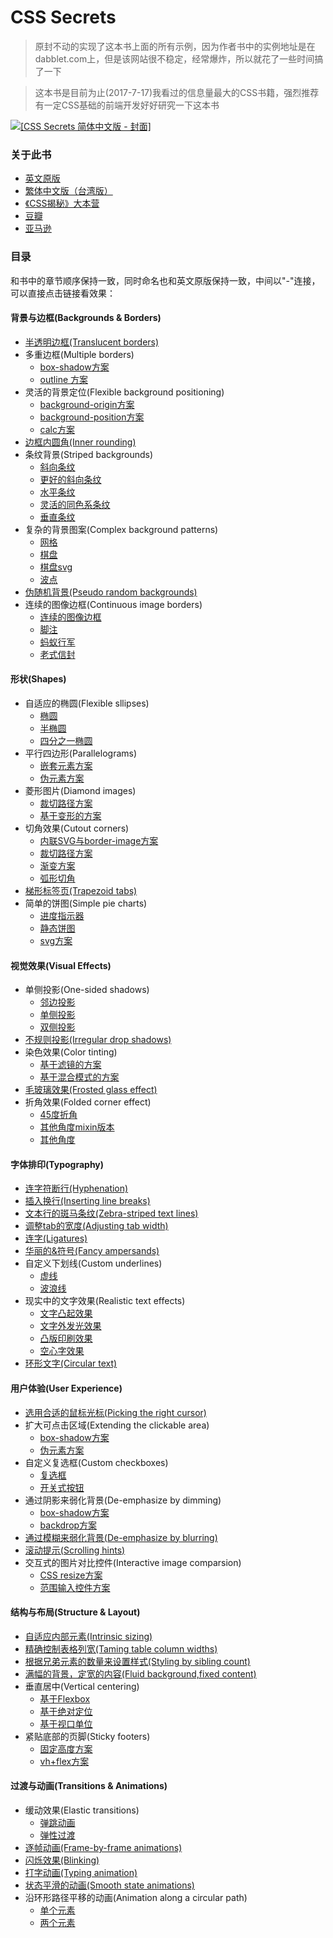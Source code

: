 # CSS Secrets

> 原封不动的实现了这本书上面的所有示例，因为作者书中的实例地址是在dabblet.com上，但是该网站很不稳定，经常爆炸，所以就花了一些时间搞了一下

> 这本书是目前为止(2017-7-17)我看过的信息量最大的CSS书籍，强烈推荐有一定CSS基础的前端开发好好研究一下这本书

[![[CSS Secrets 简体中文版 - 封面]](https://cloud.githubusercontent.com/assets/1231359/14773652/5bf7c006-0adf-11e6-8712-70be89b3b97d.jpg)](https://github.com/cssmagic/CSS-Secrets/issues/31)

### 关于此书

* [英文原版](https://books.google.com.hk/books?id=nokNCgAAQBAJ&printsec=frontcover)
* [繁体中文版（台湾版）](https://github.com/cssmagic/CSS-Secrets/issues/24)
* [《CSS揭秘》大本营](http://book.cssmagic.net/)
* [豆瓣](https://book.douban.com/subject/26295140/)
* [亚马逊](https://www.amazon.com/CSS-Secrets-Solutions-Everyday-Problems/dp/1449372635)

### 目录
和书中的章节顺序保持一致，同时命名也和英文原版保持一致，中间以"-"连接，可以直接点击链接看效果：

#### 背景与边框(Backgrounds & Borders)
* [半透明边框(Translucent borders)](https://merrier.github.io/CSS-Secrets/backgrounds&borders/translucent-borders/translucent-border.html)
* 多重边框(Multiple borders)
    * [box-shadow方案](https://merrier.github.io/CSS-Secrets/backgrounds&borders/multiple-borders/box-shadow.html)
    * [outline 方案](https://merrier.github.io/CSS-Secrets/backgrounds&borders/multiple-borders/outline.html)
* 灵活的背景定位(Flexible background positioning)
    * [background-origin方案](https://merrier.github.io/CSS-Secrets/backgrounds&borders/flexible-background-positioning/background-origin.html)
    * [background-position方案](https://merrier.github.io/CSS-Secrets/backgrounds&borders/flexible-background-positioning/background-position.html)
    * [calc方案](https://merrier.github.io/CSS-Secrets/backgrounds&borders/flexible-background-positioning/calc.html)
* [边框内圆角(Inner rounding)](https://merrier.github.io/CSS-Secrets/backgrounds&borders/inner-rounding/inner-rounding.html)
* 条纹背景(Striped backgrounds)
    * [斜向条纹](https://merrier.github.io/CSS-Secrets/backgrounds&borders/striped-backgrounds/diagonal-stripes.html)
    * [更好的斜向条纹](https://merrier.github.io/CSS-Secrets/backgrounds&borders/striped-backgrounds/diagonal-stripes-60deg.html)
    * [水平条纹](https://merrier.github.io/CSS-Secrets/backgrounds&borders/striped-backgrounds/horizontal-stripes.html)
    * [灵活的同色系条纹](https://merrier.github.io/CSS-Secrets/backgrounds&borders/striped-backgrounds/subtle-stripes.html)
    * [垂直条纹](https://merrier.github.io/CSS-Secrets/backgrounds&borders/striped-backgrounds/vertical-stripes.html)
* 复杂的背景图案(Complex background patterns)
    * [网格](https://merrier.github.io/CSS-Secrets/backgrounds&borders/complex-background-patterns/blueprint.html)
    * [棋盘](https://merrier.github.io/CSS-Secrets/backgrounds&borders/complex-background-patterns/checkerboard.html)
    * [棋盘svg](https://merrier.github.io/CSS-Secrets/backgrounds&borders/complex-background-patterns/checkerboard-svg.html)
    * [波点](https://merrier.github.io/CSS-Secrets/backgrounds&borders/complex-background-patterns/polka.html)
* [伪随机背景(Pseudo random backgrounds)](https://merrier.github.io/CSS-Secrets/backgrounds&borders/pseudo-random-backgrounds/cicada-stripes.html)
* 连续的图像边框(Continuous image borders)
    * [连续的图像边框](https://merrier.github.io/CSS-Secrets/backgrounds&borders/continuous-image-borders/continuous-image-borders.html)
    * [脚注](https://merrier.github.io/CSS-Secrets/backgrounds&borders/continuous-image-borders/footnote.html)
    * [蚂蚁行军](https://merrier.github.io/CSS-Secrets/backgrounds&borders/continuous-image-borders/marching-ants.html)
    * [老式信封](https://merrier.github.io/CSS-Secrets/backgrounds&borders/continuous-image-borders/vintage-envelope.html)

#### 形状(Shapes)
* 自适应的椭圆(Flexible sllipses)
    * [椭圆](https://merrier.github.io/CSS-Secrets/shapes/flexible-ellipses/ellipse.html)
    * [半椭圆](https://merrier.github.io/CSS-Secrets/shapes/flexible-ellipses/half-ellipse.html)
    * [四分之一椭圆](https://merrier.github.io/CSS-Secrets/shapes/flexible-ellipses/quarter-ellipse.html)
* 平行四边形(Parallelograms)
    * [嵌套元素方案](https://merrier.github.io/CSS-Secrets/shapes/parallelograms/parallelograms.html)
    * [伪元素方案](https://merrier.github.io/CSS-Secrets/shapes/parallelograms/parallelograms-pseudo.html)
* 菱形图片(Diamond images)
    * [裁切路径方案](https://merrier.github.io/CSS-Secrets/shapes/diamond-images/diamond-clip.html)
    * [基于变形的方案](https://merrier.github.io/CSS-Secrets/shapes/diamond-images/diamond-images.html)
* 切角效果(Cutout corners)
    * [内联SVG与border-image方案](https://merrier.github.io/CSS-Secrets/shapes/cutout-corners/bevel-corners.html)
    * [裁切路径方案](https://merrier.github.io/CSS-Secrets/shapes/cutout-corners/bevel-corners-clipped.html)
    * [渐变方案](https://merrier.github.io/CSS-Secrets/shapes/cutout-corners/bevel-corners-gradients.html)
    * [弧形切角](https://merrier.github.io/CSS-Secrets/shapes/cutout-corners/scoop-corners.html)
* [梯形标签页(Trapezoid tabs)](https://merrier.github.io/CSS-Secrets/shapes/trapezoid-tabs/trapezoid-tabs.html)
* 简单的饼图(Simple pie charts)
    * [进度指示器](https://merrier.github.io/CSS-Secrets/shapes/simple-pie-charts/pie-animated.html)
    * [静态饼图](https://merrier.github.io/CSS-Secrets/shapes/simple-pie-charts/pie-static.html)
    * [svg方案](https://merrier.github.io/CSS-Secrets/shapes/simple-pie-charts/pie-svg.html)

#### 视觉效果(Visual Effects)
* 单侧投影(One-sided shadows)
    * [邻边投影](https://merrier.github.io/CSS-Secrets/visual-effects/one-sided-shadows/shadow-2-sides.html)
    * [单侧投影](https://merrier.github.io/CSS-Secrets/visual-effects/one-sided-shadows/shadow-one-side.html)
    * [双侧投影](https://merrier.github.io/CSS-Secrets/visual-effects/one-sided-shadows/shadow-opposite-sides.html)
* [不规则投影(Irregular drop shadows)](https://merrier.github.io/CSS-Secrets/visual-effects/irregular-drop-shadows/drop-shadow.html)
* 染色效果(Color tinting)
    * [基于滤镜的方案](https://merrier.github.io/CSS-Secrets/visual-effects/color-tinting/color-tint.html)
    * [基于混合模式的方案](https://merrier.github.io/CSS-Secrets/visual-effects/color-tinting/color-tint-filter.html)
* [毛玻璃效果(Frosted glass effect)](https://merrier.github.io/CSS-Secrets/visual-effects/frosted-glass-effect/frosted-glass.html)
* 折角效果(Folded corner effect)
    * [45度折角](https://merrier.github.io/CSS-Secrets/visual-effects/folded-corner-effect/folded-corner.html)
    * [其他角度mixin版本](https://merrier.github.io/CSS-Secrets/visual-effects/folded-corner-effect/folded-corner-mixin.html)
    * [其他角度](https://merrier.github.io/CSS-Secrets/visual-effects/folded-corner-effect/folded-corner-realistic.html)

#### 字体排印(Typography)
* [连字符断行(Hyphenation)](https://merrier.github.io/CSS-Secrets/typography/hyphenation/hyphenation.html)
* [插入换行(Inserting line breaks)](https://merrier.github.io/CSS-Secrets/typography/inserting-line-breaks/line-breaks.html)
* [文本行的斑马条纹(Zebra-striped text lines)](https://merrier.github.io/CSS-Secrets/typography/zebra-striped-text-lines/zebra-lines.html)
* [调整tab的宽度(Adjusting tab width)](https://merrier.github.io/CSS-Secrets/typography/adjusting-tab-width/tab-size.html)
* [连字(Ligatures)](https://merrier.github.io/CSS-Secrets/typography/ligatures/ligatures.html)
* [华丽的&符号(Fancy ampersands)](https://merrier.github.io/CSS-Secrets/typography/fancy-ampersands/ampersands.html)
* 自定义下划线(Custom underlines)
    * [虚线](https://merrier.github.io/CSS-Secrets/typography/custom-underlines/underlines.html)
    * [波浪线](https://merrier.github.io/CSS-Secrets/typography/custom-underlines/wavy-underlines.html)
* 现实中的文字效果(Realistic text effects)
    * [文字凸起效果](https://merrier.github.io/CSS-Secrets/typography/realistic-text-effects/extruded.html)
    * [文字外发光效果](https://merrier.github.io/CSS-Secrets/typography/realistic-text-effects/glow.html)
    * [凸版印刷效果](https://merrier.github.io/CSS-Secrets/typography/realistic-text-effects/letterpress.html)
    * [空心字效果](https://merrier.github.io/CSS-Secrets/typography/realistic-text-effects/stroked-text.html)
* [环形文字(Circular text)](https://merrier.github.io/CSS-Secrets/typography/circular-text/circular-text.html)

#### 用户体验(User Experience)
* [选用合适的鼠标光标(Picking the right cursor)](https://merrier.github.io/CSS-Secrets/user-experience/picking-the-right-cursor/disabled.html)
* 扩大可点击区域(Extending the clickable area)
    * [box-shadow方案](https://merrier.github.io/CSS-Secrets/user-experience/extending-the-clickable-area/hit-area.html)
    * [伪元素方案](https://merrier.github.io/CSS-Secrets/user-experience/extending-the-clickable-area/hit-area-border.html)
* 自定义复选框(Custom checkboxes)
    * [复选框](https://merrier.github.io/CSS-Secrets/user-experience/custom-checkboxes/checkboxes.html)
    * [开关式按钮](https://merrier.github.io/CSS-Secrets/user-experience/custom-checkboxes/toggle-buttons.html)
* 通过阴影来弱化背景(De-emphasize by dimming)
    * [box-shadow方案](https://merrier.github.io/CSS-Secrets/user-experience/deemphasize-by-dimming/dimming-box-shadow.html)
    * [backdrop方案](https://merrier.github.io/CSS-Secrets/user-experience/deemphasize-by-dimming/native-modal.html)
* [通过模糊来弱化背景(De-emphasize by blurring)](https://merrier.github.io/CSS-Secrets/user-experience/deemphasize-by-bluring/deemphasizing-blur.html)
* [滚动提示(Scrolling hints)](https://merrier.github.io/CSS-Secrets/user-experience/scrolling-hints/scrolling-hints.html)
* 交互式的图片对比控件(Interactive image comparsion)
    * [CSS resize方案](https://merrier.github.io/CSS-Secrets/user-experience/interactive-image-comparison/image-slider.html)
    * [范围输入控件方案](https://merrier.github.io/CSS-Secrets/user-experience/interactive-image-comparison/image-slider-range.html)

#### 结构与布局(Structure & Layout)
* [自适应内部元素(Intrinsic sizing)](https://merrier.github.io/CSS-Secrets/structure&layout/intrinsic-sizing/intrinsic-sizing.html)
* [精确控制表格列宽(Taming table column widths)](https://merrier.github.io/CSS-Secrets/structure&layout/taming-table-column-widths/table-column-widths.html)
* [根据兄弟元素的数量来设置样式(Styling by sibling count)](https://merrier.github.io/CSS-Secrets/structure&layout/styling-by-sibling-count/styling-sibling-count.html)
* [满幅的背景，定宽的内容(Fluid background,fixed content)](https://merrier.github.io/CSS-Secrets/structure&layout/fluid-background-fixed-content/fluid-fixed.html)
* 垂直居中(Vertical centering)
    * [基于Flexbox](https://merrier.github.io/CSS-Secrets/structure&layout/vertical-centering/vertical-centering.html)
    * [基于绝对定位](https://merrier.github.io/CSS-Secrets/structure&layout/vertical-centering/vertical-centering-abs.html)
    * [基于视口单位](https://merrier.github.io/CSS-Secrets/structure&layout/vertical-centering/vertical-centering-vh.html)
* 紧贴底部的页脚(Sticky footers)
    * [固定高度方案](https://merrier.github.io/CSS-Secrets/structure&layout/sticky-footers/sticky-footer.html)
    * [vh+flex方案](https://merrier.github.io/CSS-Secrets/structure&layout/sticky-footers/sticky-footer-fixed.html)

#### 过渡与动画(Transitions & Animations)
* 缓动效果(Elastic transitions)
    * [弹跳动画](https://merrier.github.io/CSS-Secrets/transitions&animations/elastic-transitions/bounce.html)
    * [弹性过渡](https://merrier.github.io/CSS-Secrets/transitions&animations/elastic-transitions/elastic.html)
* [逐帧动画(Frame-by-frame animations)](https://merrier.github.io/CSS-Secrets/transitions&animations/frame-by-frame-animations/frame-by-frame.html)
* [闪烁效果(Blinking)](https://merrier.github.io/CSS-Secrets/transitions&animations/blinking/blink.html)
* [打字动画(Typing animation)](https://merrier.github.io/CSS-Secrets/transitions&animations/typing-animation/typing.html)
* [状态平滑的动画(Smooth state animations)](https://merrier.github.io/CSS-Secrets/transitions&animations/smooth-state-animations/state-animations.html)
* 沿环形路径平移的动画(Animation along a circular path)
    * [单个元素](https://merrier.github.io/CSS-Secrets/transitions&animations/animation-along-a-circular-path/circular.html)
    * [两个元素](https://merrier.github.io/CSS-Secrets/transitions&animations/animation-along-a-circular-path/circular-2elements.html)




